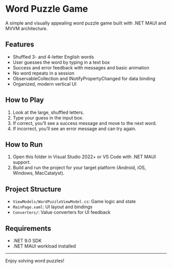 # Word Puzzle Game

A simple and visually appealing word puzzle game built with .NET MAUI and MVVM architecture.

## Features
- Shuffled 3- and 4-letter English words
- User guesses the word by typing in a text box
- Success and error feedback with messages and basic animation
- No word repeats in a session
- ObservableCollection and INotifyPropertyChanged for data binding
- Organized, modern vertical UI

## How to Play
1. Look at the large, shuffled letters.
2. Type your guess in the input box.
3. If correct, you’ll see a success message and move to the next word.
4. If incorrect, you’ll see an error message and can try again.

## How to Run
1. Open this folder in Visual Studio 2022+ or VS Code with .NET MAUI support.
2. Build and run the project for your target platform (Android, iOS, Windows, MacCatalyst).

## Project Structure
- `ViewModels/WordPuzzleViewModel.cs`: Game logic and state
- `MainPage.xaml`: UI layout and bindings
- `Converters/`: Value converters for UI feedback

## Requirements
- .NET 9.0 SDK
- .NET MAUI workload installed

---
Enjoy solving word puzzles!
